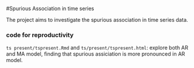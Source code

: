 #Spurious Association in time series

The project aims to investigate the spurious association in time series data.

### code for reproductivity

`ts present/tspresent.Rmd` and `ts/present/tspresent.html`: explore both AR and MA model, finding that spurious assiciation is more pronounced in AR model.
